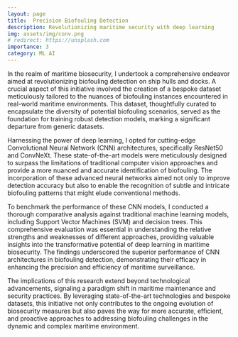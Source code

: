 ```yaml
---
layout: page
title:  Precision Biofouling Detection
description: Revolutionizing maritime security with deep learning
img: assets/img/conv.png
# redirect: https://unsplash.com
importance: 3
category: ML AI
---
```


In the realm of maritime biosecurity, I undertook a comprehensive endeavor aimed at revolutionizing biofouling detection on ship hulls and docks. A crucial aspect of this initiative involved the creation of a bespoke dataset meticulously tailored to the nuances of biofouling instances encountered in real-world maritime environments. This dataset, thoughtfully curated to encapsulate the diversity of potential biofouling scenarios, served as the foundation for training robust detection models, marking a significant departure from generic datasets.

Harnessing the power of deep learning, I opted for cutting-edge Convolutional Neural Network (CNN) architectures, specifically ResNet50 and ConvNeXt. These state-of-the-art models were meticulously designed to surpass the limitations of traditional computer vision approaches and provide a more nuanced and accurate identification of biofouling. The incorporation of these advanced neural networks aimed not only to improve detection accuracy but also to enable the recognition of subtle and intricate biofouling patterns that might elude conventional methods.

To benchmark the performance of these CNN models, I conducted a thorough comparative analysis against traditional machine learning models, including Support Vector Machines (SVM) and decision trees. This comprehensive evaluation was essential in understanding the relative strengths and weaknesses of different approaches, providing valuable insights into the transformative potential of deep learning in maritime biosecurity. The findings underscored the superior performance of CNN architectures in biofouling detection, demonstrating their efficacy in enhancing the precision and efficiency of maritime surveillance.

The implications of this research extend beyond technological advancements, signaling a paradigm shift in maritime maintenance and security practices. By leveraging state-of-the-art technologies and bespoke datasets, this initiative not only contributes to the ongoing evolution of biosecurity measures but also paves the way for more accurate, efficient, and proactive approaches to addressing biofouling challenges in the dynamic and complex maritime environment.


